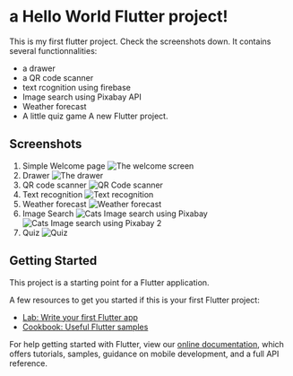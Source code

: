 # a Hello World Flutter project!

This is my first flutter project. Check the screenshots down. It contains several functionnalities:

- a drawer
- a QR code scanner
- text rcognition using firebase
- Image search using Pixabay API
- Weather forecast
- A little quiz game
  A new Flutter project.

## Screenshots

1. Simple Welcome page
   ![The welcome screen](./assets/screenshots/welcome.jpg)
2. Drawer
   ![The drawer](./assets/screenshots/drawer.jpg)
3. QR code scanner
   ![QR Code scanner](./assets/screenshots/qr_code_scanner.jpg)
4. Text recognition
   ![Text recognition](./assets/screenshots/text_recognition.png)
5. Weather forecast
   ![Weather forecast](./assets/screenshots/weather.png)
6. Image Search
   ![Cats Image search using Pixabay](./assets/screenshots/Gallery.png)
   ![Cats Image search using Pixabay 2](./assets/screenshots/Gallery2.jpg)
7. Quiz
   ![Quiz](./assets/screenshots/quiz.png)

## Getting Started

This project is a starting point for a Flutter application.

A few resources to get you started if this is your first Flutter project:

- [Lab: Write your first Flutter app](https://flutter.dev/docs/get-started/codelab)
- [Cookbook: Useful Flutter samples](https://flutter.dev/docs/cookbook)

For help getting started with Flutter, view our
[online documentation](https://flutter.dev/docs), which offers tutorials,
samples, guidance on mobile development, and a full API reference.
